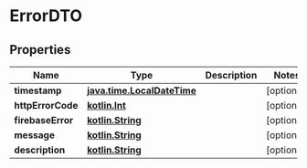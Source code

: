 # ErrorDTO

## Properties
Name | Type | Description | Notes
------------ | ------------- | ------------- | -------------
**timestamp** | [**java.time.LocalDateTime**](java.time.LocalDateTime.md) |  |  [optional]
**httpErrorCode** | [**kotlin.Int**](.md) |  |  [optional]
**firebaseError** | [**kotlin.String**](.md) |  |  [optional]
**message** | [**kotlin.String**](.md) |  |  [optional]
**description** | [**kotlin.String**](.md) |  |  [optional]
